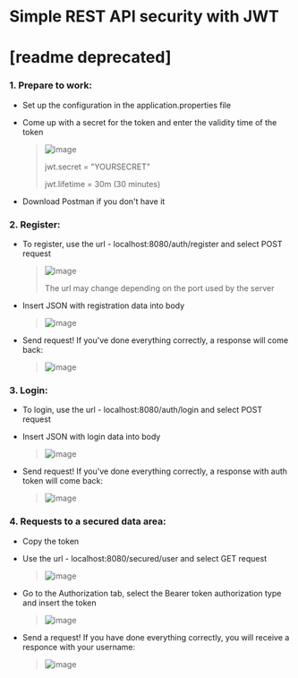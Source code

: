 # Simple REST API security with JWT
# [readme deprecated]
### 1. Prepare to work:
* Set up the configuration in the application.properties file
* Come up with a secret for the token and enter the validity time of the token
  
  > ![image](https://github.com/rosenyz/security-jwt/assets/49805290/156de543-bc81-4b9e-b008-1149b16d505d)
  >
  > jwt.secret = "YOURSECRET"
  >
  > jwt.lifetime = 30m (30 minutes)

* Download Postman if you don't have it

### 2. Register:
* To register, use the url - localhost:8080/auth/register and select POST request

  > ![image](https://github.com/rosenyz/security-jwt/assets/49805290/5e02c4f3-51f8-413d-a71a-c91c63501e13)
  >
  > The url may change depending on the port used by the server

* Insert JSON with registration data into body

  > ![image](https://github.com/rosenyz/security-jwt/assets/49805290/bbeca4cb-0415-4222-bc5a-749af8ada99a)

* Send request! If you've done everything correctly, a response will come back:

  >  ![image](https://github.com/rosenyz/security-jwt/assets/49805290/9782fc4b-4174-44f7-8fdf-2e374316c85b)

### 3. Login:
* To login, use the url - localhost:8080/auth/login and select POST request

* Insert JSON with login data into body

  > ![image](https://github.com/rosenyz/security-jwt/assets/49805290/bbeca4cb-0415-4222-bc5a-749af8ada99a)

* Send request! If you've done everything correctly, a response with auth token will come back:

  > ![image](https://github.com/rosenyz/security-jwt/assets/49805290/0ebf2ca6-3179-4d01-8f5e-bb6042beebd3)

### 4. Requests to a secured data area:
* Copy the token

* Use the url - localhost:8080/secured/user and select GET request

  > ![image](https://github.com/rosenyz/security-jwt/assets/49805290/7a48c708-ba3b-4d9b-abbd-ff4690f0be0d)

* Go to the Authorization tab, select the Bearer token authorization type and insert the token

  > ![image](https://github.com/rosenyz/security-jwt/assets/49805290/c8461946-ef4a-4591-8fa2-ea9c1c0ef03e)

* Send a request! If you have done everything correctly, you will receive a responce with your username:

  > ![image](https://github.com/rosenyz/security-jwt/assets/49805290/e3ed4563-e15f-4031-906f-97546d382cd6)
